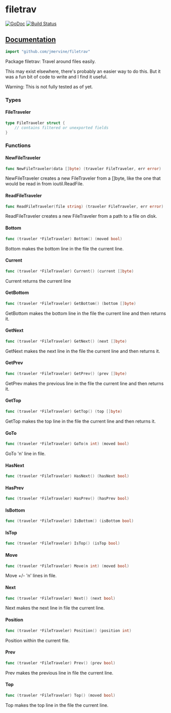 # filetrav

[![GoDoc](https://godoc.org/github.com/jmervine/filetrav?status.png)](https://godoc.org/github.com/jmervine/filetrav) [![Build Status](https://travis-ci.org/jmervine/filetrav.svg?branch=master)](https://travis-ci.org/jmervine/filetrav)

## [Documentation](https://godoc.org/github.com/jmervine/filetrav)

```go
import "github.com/jmervine/filetrav"
```

Package filetrav: Travel around files easily.

This may exist elsewhere, there's probably an easier way to do this. But it was
a fun bit of code to write and I find it useful.

Warning: This is not fully tested as of yet.


### Types

#### FileTraveler

```go
type FileTraveler struct {
    // contains filtered or unexported fields
}
```




### Functions
#### NewFileTraveler

```go
func NewFileTraveler(data []byte) (traveler FileTraveler, err error)
```
NewFileTraveler creates a new FileTraveler from a []byte, like the one that
would be read in from ioutil.ReadFile.


#### ReadFileTraveler

```go
func ReadFileTraveler(file string) (traveler FileTraveler, err error)
```
ReadFileTraveler creates a new FileTraveler from a path to a file on disk.


#### Bottom

```go
func (traveler *FileTraveler) Bottom() (moved bool)
```
Bottom makes the bottom line in the file the current line.



#### Current

```go
func (traveler *FileTraveler) Current() (current []byte)
```
Current returns the current line



#### GetBottom

```go
func (traveler *FileTraveler) GetBottom() (bottom []byte)
```
GetBottom makes the bottom line in the file the current line and then returns
it.



#### GetNext

```go
func (traveler *FileTraveler) GetNext() (next []byte)
```
GetNext makes the next line in the file the current line and then returns it.



#### GetPrev

```go
func (traveler *FileTraveler) GetPrev() (prev []byte)
```
GetPrev makes the previous line in the file the current line and then returns
it.



#### GetTop

```go
func (traveler *FileTraveler) GetTop() (top []byte)
```
GetTop makes the top line in the file the current line and then returns it.



#### GoTo

```go
func (traveler *FileTraveler) GoTo(n int) (moved bool)
```
GoTo 'n' line in file.



#### HasNext

```go
func (traveler *FileTraveler) HasNext() (hasNext bool)
```



#### HasPrev

```go
func (traveler *FileTraveler) HasPrev() (hasPrev bool)
```



#### IsBottom

```go
func (traveler *FileTraveler) IsBottom() (isBottom bool)
```



#### IsTop

```go
func (traveler *FileTraveler) IsTop() (isTop bool)
```



#### Move

```go
func (traveler *FileTraveler) Move(n int) (moved bool)
```
Move +/- 'n' lines in file.



#### Next

```go
func (traveler *FileTraveler) Next() (next bool)
```
Next makes the next line in file the current line.



#### Position

```go
func (traveler *FileTraveler) Position() (position int)
```
Position within the current file.



#### Prev

```go
func (traveler *FileTraveler) Prev() (prev bool)
```
Prev makes the previous line in file the current line.



#### Top

```go
func (traveler *FileTraveler) Top() (moved bool)
```
Top makes the top line in the file the current line.




